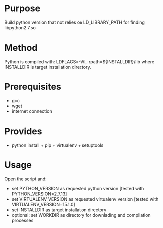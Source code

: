 # Purpose  
Build python version that not relies on LD_LIBRARY_PATH for finding libpython2.7.so

# Method
Python is compiled with: LDFLAGS=-Wl,-rpath=${INSTALLDIR}/lib where INSTALLDIR is target installation directory.

# Prerequisites
  - gcc
  - wget
  - internet connection

# Provides
  - python install + pip + virtualenv + setuptools

# Usage
Open the script and:  
  - set PYTHON_VERSION as requested python version [tested with PYTHON_VERSION=2.7.13]  
  - set VIRTUALENV_VERSION as requested virtualenv version [tested with VIRTUALENV_VERSION=15.1.0]  
  - set INSTALLDIR as target installation directory  
  - optional: set WORKDIR as directory for downlading and compilation processes  
